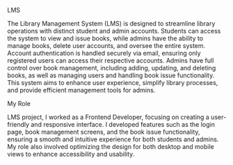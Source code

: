 LMS

The Library Management System (LMS) is designed to streamline library operations with distinct student and admin accounts. Students can access the system to view and issue books, while admins have the ability to manage books, delete user accounts, and oversee the entire system. Account authentication is handled securely via email, ensuring only registered users can access their respective accounts. Admins have full control over book management, including adding, updating, and deleting books, as well as managing users and handling book issue functionality. This system aims to enhance user experience, simplify library processes, and provide efficient management tools for admins.

My Role

LMS project, I worked as a Frontend Developer, focusing on creating a user-friendly and responsive interface. I developed features such as the login page, book management screens, and the book issue functionality, ensuring a smooth and intuitive experience for both students and admins. My role also involved optimizing the design for both desktop and mobile views to enhance accessibility and usability.

